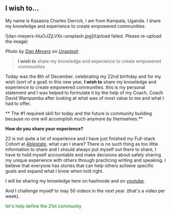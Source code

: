 ## I wish to...

My name is Kasasira Charles Derrick, I am from Kampala, Uganda. I share my knowledge and experience to create empowered communities.


![dan-meyers-hluOJZjLVXc-unsplash.jpg](Upload failed. Please re-upload the image)

*Photo by <a href="https://unsplash.com/@dmey503?utm_source=unsplash&utm_medium=referral&utm_content=creditCopyText">Dan Meyers</a> on <a href="https://unsplash.com/s/photos/community-support?utm_source=unsplash&utm_medium=referral&utm_content=creditCopyText">Unsplash</a>*
  
>**I wish to** share my knowledge and experience to create empowered communities

Today was the 8th of December. celebrating my 22nd birthday and for my wish (sort of a goal) in this new year, **I wish to** share my knowledge and experience to create empowered communities. this is my personal statement and I was helped to formulate it by the help of my Coach, Coach David Wampamba after looking at what was of most value to me and what I had to offer.


> 
**
The #1 required skill for today and the future is community building because no one will accomplish much anymore by themselves.**


**How do you share your experience?**

22 is not quite a lot of experience and I have just finished my Full-stack Cohort at [Ablestate](https://www.theablestate.com), what can I share? There is no such thing as too little information to share and I should always put myself out there to share, I have to hold myself accountable and make decisions about safely sharing my unique experience with others through practicing writing and speaking. I believe that everyone has stories that can help others achieve specific goals and expand what I know when told right.

I will be sharing my knowledge here on hashnode and on [youtube](https://www.youtube.com/channel/UClhrdUmdjbQi9fMq3R65BVw).

And I challenge myself to may 50 videos in the next year. (that's a video per week).

<p style="color:green">let's help define the 21st community</p>
